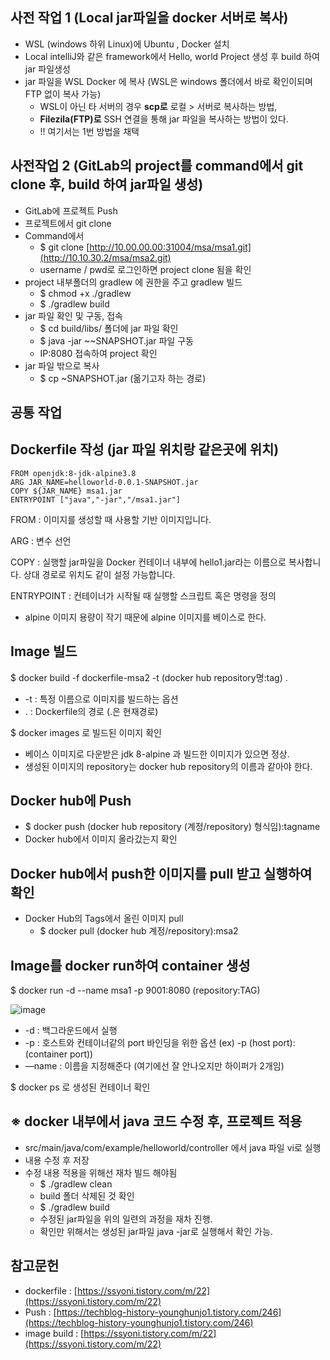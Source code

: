## 사전 작업 1 (Local jar파일을 docker 서버로 복사)

- WSL (windows 하위 Linux)에 Ubuntu , Docker 설치
- Local intelliJ와 같은 framework에서 Hello, world Project 생성 후 build 하여 jar 파일생성
- jar 파일을 WSL Docker 에 복사 (WSL은 windows 폴더에서 바로 확인이되며 FTP 없이 복사 가능)
    - WSL이 아닌 타 서버의 경우 **scp로** 로컬 > 서버로 복사하는 방법,
    - **Filezila(FTP)로** SSH 연결을 통해 jar 파일을 복사하는 방법이 있다.
    - !! 여기서는 1번 방법을 채택

## 사전작업 2 (GitLab의 project를 command에서 git clone 후, build 하여 jar파일 생성)

- GitLab에 프로젝트 Push
- 프로젝트에서 git clone
- Command에서
    - $ git clone [http://10.00.00.00:31004/msa/msa1.git](http://10.10.30.2/msa/msa2.git)
    - username / pwd로 로그인하면 project clone 됨을 확인
- project 내부폴더의 gradlew 에 권한을 주고 gradlew 빌드
    - $ chmod +x ./gradlew
    - $ ./gradlew build
- jar 파일 확인 및 구동, 접속
    - $ cd build/libs/ 폴더에 jar 파일 확인
    - $ java -jar ~~SNAPSHOT.jar 파일 구동
    - IP:8080 접속하여 project 확인
- jar 파일 밖으로 복사
    - $ cp ~SNAPSHOT.jar (옮기고자 하는 경로)

## 공통 작업

## Dockerfile 작성 (jar 파일 위치랑 같은곳에 위치)

```docker
FROM openjdk:8-jdk-alpine3.8
ARG JAR_NAME=helloworld-0.0.1-SNAPSHOT.jar
COPY ${JAR_NAME} msa1.jar
ENTRYPOINT ["java","-jar","/msa1.jar"]
```

FROM :  이미지를 생성할 때 사용할 기반 이미지입니다. 

ARG : 변수 선언

COPY : 실행할 jar파일을 Docker 컨테이너 내부에 hello1.jar라는 이름으로 복사합니다. 상대 경로로 위치도 같이 설정 가능합니다.

ENTRYPOINT : 컨테이너가 시작될 때 실행할 스크립트 혹은 명령을 정의

- alpine 이미지 용량이 작기 때문에 alpine 이미지를 베이스로 한다.

## Image 빌드

$ docker build -f dockerfile-msa2 -t (docker hub repository명:tag) .

- -t : 특정 이름으로 이미지를 빌드하는 옵션
- . : Dockerfile의 경로 (.은 현재경로)

$ docker images 로 빌드된 이미지 확인

- 베이스 이미지로 다운받은 jdk 8-alpine 과 빌드한 이미지가 있으면 정상.
- 생성된 이미지의 repository는 docker hub repository의 이름과 같아야 한다.

## Docker hub에 Push

- $ docker push (docker hub repository (계정/repository) 형식임):tagname
- Docker hub에서 이미지 올라갔는지 확인

## Docker hub에서 push한 이미지를 pull 받고 실행하여 확인

- Docker Hub의 Tags에서 올린 이미지 pull
    - $ docker pull (docker hub 계정/repository):msa2

## Image를 docker run하여 container 생성

$ docker run -d --name msa1 -p 9001:8080 (repository:TAG)

![image](https://user-images.githubusercontent.com/96723249/223962546-a2f7a2fa-0d85-4f6d-af5a-dfefe81eb331.png)


- -d : 백그라운드에서 실행
- -p : 호스트와 컨테이너같의 port 바인딩을 위한 옵션 (ex) -p (host port):(container port))
- —name : 이름을 지정해준다 (여기에선 잘 안나오지만 하이퍼가 2개임)

$ docker ps 로 생성된 컨테이너 확인

## ※ docker 내부에서 java 코드 수정 후, 프로젝트 적용

- src/main/java/com/example/helloworld/controller 에서 java 파일 vi로 실행
- 내용 수정 후 저장
- 수정 내용 적용을 위해선 재차 빌드 해야됨
    - $ ./gradlew clean
    - build 폴더 삭제된 것 확인
    - $ ./gradlew build
    - 수정된 jar파일을 위의 일련의 과정을 재차 진행.
    - 확인만 위해서는 생성된 jar파일 java -jar로 실행해서 확인 가능.

## 참고문헌

- dockerfile : [https://ssyoni.tistory.com/m/22](https://ssyoni.tistory.com/m/22)
- Push : [https://techblog-history-younghunjo1.tistory.com/246](https://techblog-history-younghunjo1.tistory.com/246)
- image build : [https://ssyoni.tistory.com/m/22](https://ssyoni.tistory.com/m/22)
